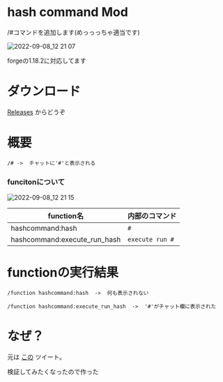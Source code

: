 # hash command Mod
/#コマンドを追加します(めっっっちゃ適当です)

![2022-09-08_12 21 07](https://user-images.githubusercontent.com/108072158/189027094-78a2a3b5-c19d-478a-b947-6976eaa78e77.png)

forgeの1.18.2に対応してます

# ダウンロード
[Releases](https://github.com/hikoma0000/hash_command_Mod/releases/tag/v1.0) からどうぞ

# 概要
`/# ->  チャットに'#'と表示される`

### funcitonについて

![2022-09-08_12 21 15](https://user-images.githubusercontent.com/108072158/189027210-cf43a941-9831-4859-ba55-7f0c7462b760.png)

|  function名  |  内部のコマンド  |
| ---- | ---- |
|  hashcommand:hash  |  `#`  |
|  hashcommand:execute_run_hash  |  `execute run #`  |

# functionの実行結果
```
/function hashcommand:hash  ->  何も表示されない

/function hashcommand:execute_run_hash  ->  '#'がチャット欄に表示された
```

# なぜ？
元は [この](https://twitter.com/intsuc/status/1567124349001531392) ツイート。

検証してみたくなったので作った
